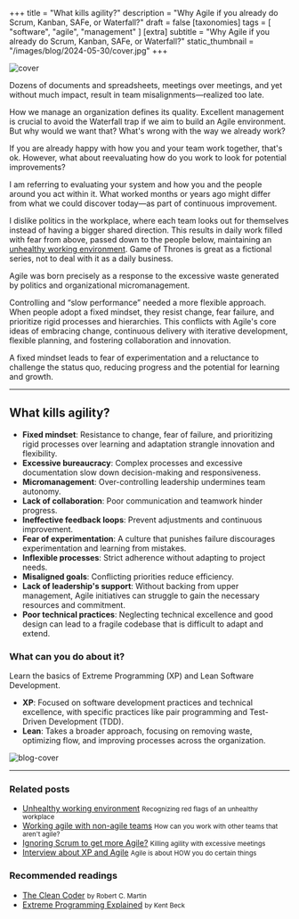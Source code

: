 +++
title = "What kills agility?"
description = "Why Agile if you already do Scrum, Kanban, SAFe, or Waterfall?"
draft = false
[taxonomies]
tags = [ "software", "agile", "management" ]
[extra]
subtitle = "Why Agile if you already do Scrum, Kanban, SAFe, or Waterfall?"
static_thumbnail = "/images/blog/2024-05-30/cover.jpg"
+++

![cover](/images/blog/2024-05-30/cover.jpg)

Dozens of documents and spreadsheets, meetings over meetings, and yet without much impact, result in team misalignments—realized too late.

How we manage an organization defines its quality. Excellent management is crucial to avoid the Waterfall trap if we aim to build an Agile environment. But why would we want that? What's wrong with the way we already work?

<!-- more -->

If you are already happy with how you and your team work together, that's ok. However, what about reevaluating how do you work to look for potential improvements?

I am referring to evaluating your system and how you and the people around you act within it. What worked months or years ago might differ from what we could discover today—as part of continuous improvement.

I dislike politics in the workplace, where each team looks out for themselves instead of having a bigger shared direction. This results in daily work filled with fear from above, passed down to the people below, maintaining an [unhealthy working environment](/blog/unhealthy-working-environment). Game of Thrones is great as a fictional series, not to deal with it as a daily business.

Agile was born precisely as a response to the excessive waste generated by politics and organizational micromanagement.

Controlling and “slow performance” needed a more flexible approach. When people adopt a fixed mindset, they resist change, fear failure, and prioritize rigid processes and hierarchies. This conflicts with Agile's core ideas of embracing change, continuous delivery with iterative development, flexible planning, and fostering collaboration and innovation.

A fixed mindset leads to fear of experimentation and a reluctance to challenge the status quo, reducing progress and the potential for learning and growth.

---

## What kills agility?

- **Fixed mindset**: Resistance to change, fear of failure, and prioritizing rigid processes over learning and adaptation strangle innovation and flexibility.
- **Excessive bureaucracy**: Complex processes and excessive documentation slow down decision-making and responsiveness.
- **Micromanagement**: Over-controlling leadership undermines team autonomy.
- **Lack of collaboration**: Poor communication and teamwork hinder progress.
- **Ineffective feedback loops**: Prevent adjustments and continuous improvement.
- **Fear of experimentation**: A culture that punishes failure discourages experimentation and learning from mistakes.
- **Inflexible processes**: Strict adherence without adapting to project needs.
- **Misaligned goals**: Conflicting priorities reduce efficiency.
- **Lack of leadership's support**: Without backing from upper management, Agile initiatives can struggle to gain the necessary resources and commitment.
- **Poor technical practices**: Neglecting technical excellence and good design can lead to a fragile codebase that is difficult to adapt and extend.

### What can you do about it?

Learn the basics of Extreme Programming (XP) and Lean Software Development.

- **XP**: Focused on software development practices and technical excellence, with specific practices like pair programming and Test-Driven Development (TDD).
- **Lean**: Takes a broader approach, focusing on removing waste, optimizing flow, and improving processes across the organization.

![blog-cover](/images/blog/2024-05-30/footer.jpg)

---

### Related posts

- [Unhealthy working environment](/blog/unhealthy-working-environment) <small>Recognizing red flags of an unhealthy workplace</small>
- [Working agile with non-agile teams](/blog/working-agile-with-non-agile-teams/) <small>How can you work with other teams that aren't agile?</small>
- [Ignoring Scrum to get more Agile?](/blog/ignoring-scrum-to-get-more-agile/) <small>Killing agility with excessive meetings</small>
- [Interview about XP and Agile](/blog/interview-about-xp-and-agile/) <small>Agile is about HOW you do certain things</small>

### Recommended readings

- [The Clean Coder](/readings/the-clean-coder/) <small>by Robert C. Martin</small>
- [Extreme Programming Explained](/readings/xp-embrace-change/) <small>by Kent Beck</small>
